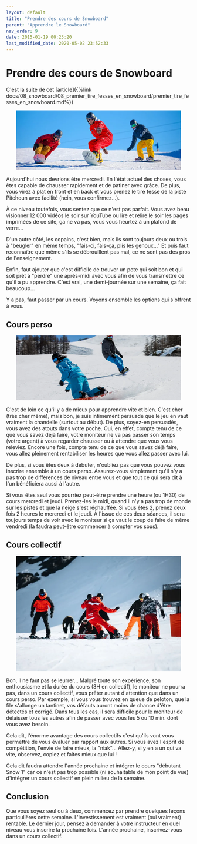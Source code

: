 ```yaml
---
layout: default
title: "Prendre des cours de Snowboard"
parent: "Apprendre le Snowboard"
nav_order: 9
date: 2015-01-19 00:23:20
last_modified_date: 2020-05-02 23:52:33
---
```


# Prendre des cours de Snowboard

C'est la suite de cet [article]({%link docs/08_snowboard/08_premier_tire_fesses_en_snowboard/premier_tire_fesses_en_snowboard.md%})

<div align="center">
<img src="./assets/img_01.webp" alt="" width="450" loading="lazy"/>
</div>

Aujourd'hui nous devrions être mercredi. En l'état actuel des choses, vous êtes capable de chausser rapidement et de patiner avec grâce. De plus, vous virez à plat en front et en back et vous prenez le tire fesse de la piste Pitchoun avec facilité (hein, vous confirmez...).

À ce niveau toutefois, vous sentez que ce n'est pas parfait. Vous avez beau visionner 12 000 vidéos le soir sur YouTube ou lire et relire le soir les pages imprimées de ce site, ça ne va pas, vous vous heurtez à un plafond de verre... 

D'un autre côté, les copains, c'est bien, mais ils sont toujours deux ou trois à "beugler" en même temps, "fais-ci, fais-ça, plis les genoux..." Et puis faut reconnaître que même s'ils se débrouillent pas mal, ce ne sont pas des pros de l'enseignement.

Enfin, faut ajouter que c'est difficile de trouver un pote qui soit bon et qui soit prêt à "perdre" une après-midi avec vous afin de vous transmettre ce qu'il a pu apprendre. C'est vrai, une demi-journée sur une semaine, ça fait beaucoup...

Y a pas, faut passer par un cours. Voyons ensemble les options qui s'offrent à vous.

## Cours perso

<div align="center">
<img src="./assets/img_02.webp" alt="" width="450" loading="lazy"/>
</div>

C'est de loin ce qu'il y a de mieux pour apprendre vite et bien. C'est cher (très cher même), mais bon, je suis intimement persuadé que le jeu en vaut vraiment la chandelle (surtout au début). De plus, soyez-en persuadés, vous avez des atouts dans votre poche. Oui, en effet, compte tenu de ce que vous savez déjà faire, votre moniteur ne va pas passer son temps (votre argent) à vous regarder chausser ou à attendre que vous vous releviez. Encore une fois, compte tenu de ce que vous savez déjà faire, vous allez pleinement rentabiliser les heures que vous allez passer avec lui.

De plus, si vous êtes deux à débuter, n'oubliez pas que vous pouvez vous inscrire ensemble à un cours perso. Assurez-vous simplement qu'il n'y a pas trop de différences de niveau entre vous et que tout ce qui sera dit à l'un bénéficiera aussi à l'autre.

Si vous êtes seul vous pourriez peut-être prendre une heure (ou 1H30) de cours mercredi et jeudi. Prenez-les le midi, quand il n'y a pas trop de monde sur les pistes et que la neige s'est réchauffée. Si vous êtes 2, prenez deux fois 2 heures le mercredi et le jeudi. À l'issue de ces deux séances, il sera toujours temps de voir avec le moniteur si ça vaut le coup de faire de même vendredi (là faudra peut-être commencer à compter vos sous).

## Cours collectif

<div align="center">
<img src="./assets/img_03.webp" alt="" width="450" loading="lazy"/>
</div>

Bon, il ne faut pas se leurrer... Malgré toute son expérience, son enthousiasme et la durée du cours (3H en collectif), le moniteur ne pourra pas, dans un cours collectif, vous prêter autant d'attention que dans un cours perso. Par exemple, si vous vous trouvez en queue de peloton, que la file s'allonge un tantinet, vos défauts auront moins de chance d'être détectés et corrigé. Dans tous les cas, il sera difficile pour le moniteur de délaisser tous les autres afin de passer avec vous les 5 ou 10 min. dont vous avez besoin.

Cela dit, l'énorme avantage des cours collectifs c'est qu'ils vont vous permettre de vous évaluer par rapport aux autres. Si vous avez l'esprit de compétition, l'envie de faire mieux, la "niak"... Allez-y, si y en a un qui va vite, observez, copiez et faites mieux que lui ! 

Cela dit faudra attendre l'année prochaine et intégrer le cours "débutant Snow 1" car ce n'est pas trop possible (ni souhaitable de mon point de vue) d'intégrer un cours collectif en plein milieu de la semaine.



## Conclusion

Que vous soyez seul ou à deux, commencez par prendre quelques leçons particulières cette semaine. L'investissement est vraiment (oui vraiment) rentable. Le dernier jour, pensez à demander à votre instructeur en quel niveau vous inscrire la prochaine fois. L'année prochaine, inscrivez-vous dans un cours collectif. 

